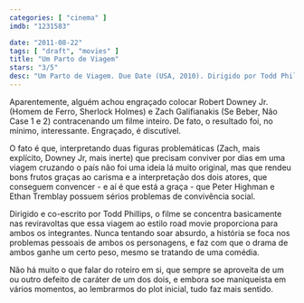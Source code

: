 ```yaml
---
categories: [ "cinema" ]
imdb: "1231583"

date: "2011-08-22"
tags: [ "draft", "movies" ]
title: "Um Parto de Viagem"
stars: "3/5"
desc: "Um Parto de Viagem. Due Date (USA, 2010). Dirigido por Todd Phillips. Escrito por Alan R. Cohen, Alan Freedland, Adam Sztykiel, Todd Phillips, Alan R. Cohen, Alan Freedland. Com Robert Downey Jr., Zach Galifianakis, Michelle Monaghan, Jamie Foxx, Juliette Lewis, Danny McBride, RZA, Matt Walsh, Brody Stevens."
---
```

Aparentemente, alguém achou engraçado colocar Robert Downey Jr. (Homem de Ferro, Sherlock Holmes) e Zach Galifianakis (Se Beber, Não Case 1 e 2) contracenando um filme inteiro. De fato, o resultado foi, no mínimo, interessante. Engraçado, é discutível.

O fato é que, interpretando duas figuras problemáticas (Zach, mais explícito, Downey Jr, mais inerte) que precisam conviver por dias em uma viagem cruzando o país não foi uma ideia lá muito original, mas que rendeu bons frutos graças ao carisma e a interpretação dos dois atores, que conseguem convencer - e aí é que está a graça - que Peter Highman e Ethan Tremblay possuem sérios problemas de convivência social.

Dirigido e co-escrito por Todd Phillips, o filme se concentra basicamente nas reviravoltas que essa viagem ao estilo road movie proporciona para ambos os integrantes. Nunca tentando soar absurdo, a história se foca nos problemas pessoais de ambos os personagens, e faz com que o drama de ambos ganhe um certo peso, mesmo se tratando de uma comédia.

Não há muito o que falar do roteiro em si, que sempre se aproveita de um ou outro defeito de caráter de um dos dois, e embora soe maniqueísta em vários momentos, ao lembrarmos do plot inicial, tudo faz mais sentido.

